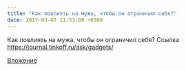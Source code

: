 ```yaml
---
title: "Как повлиять на мужа, чтобы он ограничил себя?"
date: 2017-03-07 11:53:00 +0300
---
```


Как повлиять на мужа, чтобы он ограничил себя?
Ссылка
https://journal.tinkoff.ru/ask/gadgets/

[Вложение](https://journal.tinkoff.ru/ask/gadgets/)
